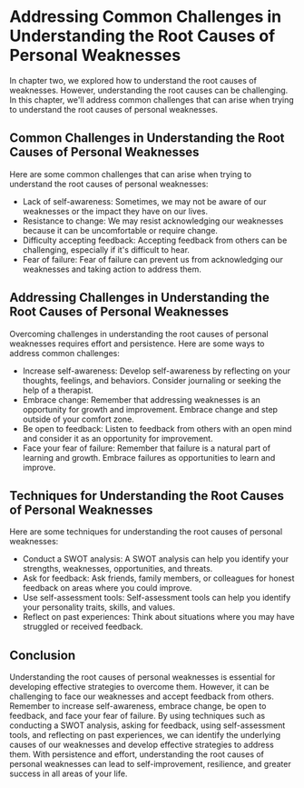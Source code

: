 Addressing Common Challenges in Understanding the Root Causes of Personal Weaknesses
============================================================================================================================================

In chapter two, we explored how to understand the root causes of weaknesses. However, understanding the root causes can be challenging. In this chapter, we'll address common challenges that can arise when trying to understand the root causes of personal weaknesses.

Common Challenges in Understanding the Root Causes of Personal Weaknesses
-------------------------------------------------------------------------

Here are some common challenges that can arise when trying to understand the root causes of personal weaknesses:

* Lack of self-awareness: Sometimes, we may not be aware of our weaknesses or the impact they have on our lives.
* Resistance to change: We may resist acknowledging our weaknesses because it can be uncomfortable or require change.
* Difficulty accepting feedback: Accepting feedback from others can be challenging, especially if it's difficult to hear.
* Fear of failure: Fear of failure can prevent us from acknowledging our weaknesses and taking action to address them.

Addressing Challenges in Understanding the Root Causes of Personal Weaknesses
-----------------------------------------------------------------------------

Overcoming challenges in understanding the root causes of personal weaknesses requires effort and persistence. Here are some ways to address common challenges:

* Increase self-awareness: Develop self-awareness by reflecting on your thoughts, feelings, and behaviors. Consider journaling or seeking the help of a therapist.
* Embrace change: Remember that addressing weaknesses is an opportunity for growth and improvement. Embrace change and step outside of your comfort zone.
* Be open to feedback: Listen to feedback from others with an open mind and consider it as an opportunity for improvement.
* Face your fear of failure: Remember that failure is a natural part of learning and growth. Embrace failures as opportunities to learn and improve.

Techniques for Understanding the Root Causes of Personal Weaknesses
-------------------------------------------------------------------

Here are some techniques for understanding the root causes of personal weaknesses:

* Conduct a SWOT analysis: A SWOT analysis can help you identify your strengths, weaknesses, opportunities, and threats.
* Ask for feedback: Ask friends, family members, or colleagues for honest feedback on areas where you could improve.
* Use self-assessment tools: Self-assessment tools can help you identify your personality traits, skills, and values.
* Reflect on past experiences: Think about situations where you may have struggled or received feedback.

Conclusion
----------

Understanding the root causes of personal weaknesses is essential for developing effective strategies to overcome them. However, it can be challenging to face our weaknesses and accept feedback from others. Remember to increase self-awareness, embrace change, be open to feedback, and face your fear of failure. By using techniques such as conducting a SWOT analysis, asking for feedback, using self-assessment tools, and reflecting on past experiences, we can identify the underlying causes of our weaknesses and develop effective strategies to address them. With persistence and effort, understanding the root causes of personal weaknesses can lead to self-improvement, resilience, and greater success in all areas of your life.
